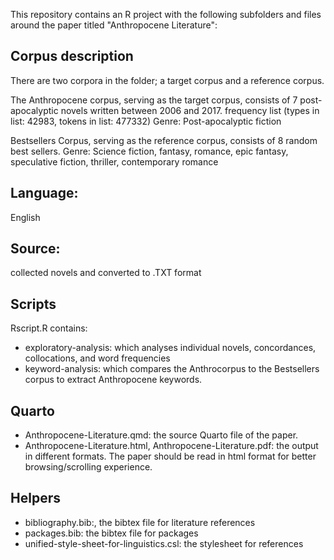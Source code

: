 This repository contains an R project with the following subfolders and files around the paper titled "Anthropocene Literature":

## Corpus description
There are two corpora in the folder; a target corpus and a reference corpus.

The Anthropocene corpus, serving as the target corpus, consists of 7 post-apocalyptic novels written between 2006 and 2017.
frequency list (types in list: 42983, tokens in list: 477332)
Genre: 
Post-apocalyptic fiction


Bestsellers Corpus, serving as the reference corpus, consists of 8 random best sellers.
Genre:
Science fiction, fantasy, romance, epic fantasy, speculative fiction, thriller, contemporary romance

## Language: 
English



## Source: 
collected novels and converted to .TXT format

## Scripts
Rscript.R contains:
- exploratory-analysis: which analyses individual novels, concordances, collocations, and word frequencies
- keyword-analysis: which compares the Anthrocorpus to the Bestsellers corpus to extract Anthropocene keywords.



## Quarto
- Anthropocene-Literature.qmd: the source Quarto file of the paper.
- Anthropocene-Literature.html, Anthropocene-Literature.pdf: the output in different formats. The paper should be read in html format for better browsing/scrolling experience.

## Helpers
- bibliography.bib:, the bibtex file for literature references
- packages.bib: the bibtex file for packages
- unified-style-sheet-for-linguistics.csl: the stylesheet for references
